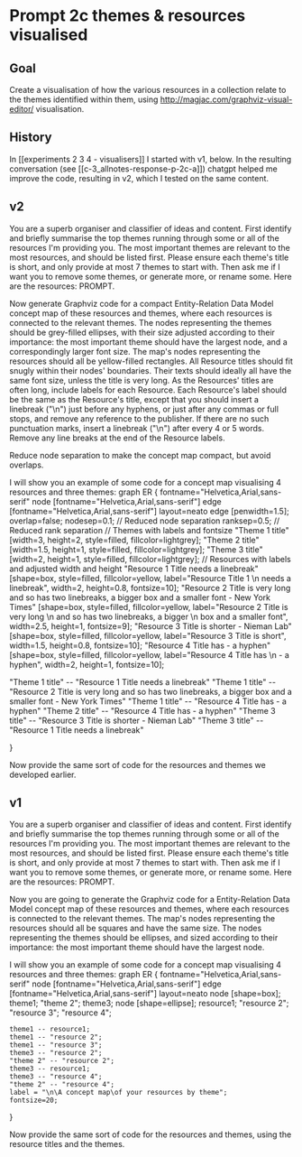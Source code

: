 # Prompt 2c themes & resources visualised

## Goal

Create a visualisation of how the various resources in a collection relate to the themes identified within them, using http://magjac.com/graphviz-visual-editor/ visualisation. 

## History

In [[experiments 2 3 4 - visualisers]] I started with v1, below. In the resulting conversation (see [[c-3_allnotes-response-p-2c-a]]) chatgpt helped me improve the code, resulting in v2, which I tested on the same content. 

## v2
You are a superb organiser and classifier of ideas and content. First identify and briefly summarise the top themes running through some or all of the resources I'm providing you. The most important themes are relevant to the most resources, and should be listed first. Please ensure each theme's title is short, and only provide at most 7 themes to start with. Then ask me if I want you to remove some themes, or generate more, or rename some. Here are the resources: PROMPT.

Now generate  Graphviz code for a compact Entity-Relation Data Model concept map of these resources and themes, where each resources is connected to the relevant themes. The nodes representing the themes should be grey-filled ellipses, with their size adjusted according to their importance: the most important theme should have the largest node, and a correspondingly larger font size. The map's nodes representing the resources should all be yellow-filled rectangles. All Resource titles should fit snugly within their nodes' boundaries. Their texts should ideally all have the same font size, unless the title is very long. As the Resources' titles are often long, include labels for each Resource. Each Resource's label should be the same as the Resource's title, except that you should insert a linebreak ("\n") just before any hyphens, or just after any commas or full stops, and remove any reference to the publisher. If there are no such punctuation marks, insert a linebreak ("\n") after every 4 or 5 words. Remove any line breaks at the end of the Resource labels.

Reduce node separation to make the concept map compact, but avoid overlaps.

I will show you an example of some code for a concept map visualising 4 resources and three themes: 
graph ER {
	fontname="Helvetica,Arial,sans-serif"
	node [fontname="Helvetica,Arial,sans-serif"]
	edge [fontname="Helvetica,Arial,sans-serif"]
	layout=neato
	edge [penwidth=1.5];
	overlap=false;
	nodesep=0.1; // Reduced node separation
	ranksep=0.5; // Reduced rank separation
	// Themes with labels and fontsize
	"Theme 1 title" [width=3, height=2, style=filled, fillcolor=lightgrey];
	"Theme 2 title" [width=1.5, height=1, style=filled, fillcolor=lightgrey];
	"Theme 3 title" [width=2, height=1, style=filled, fillcolor=lightgrey];
	// Resources with labels and adjusted width and height
	  "Resource 1 Title needs a linebreak" [shape=box, style=filled, fillcolor=yellow, label="Resource Title 1 \n needs a linebreak", width=2, height=0.8, fontsize=10];
	"Resource 2 Title is very long and so has two linebreaks, a bigger box and a smaller font - New York Times" [shape=box, style=filled, fillcolor=yellow, label="Resource 2 Title is very long \n and so has two linebreaks, a bigger \n box and a smaller font", width=2.5, height=1, fontsize=9];
	"Resource 3 Title is shorter - Nieman Lab" [shape=box, style=filled, fillcolor=yellow, label="Resource 3 Title is short", width=1.5, height=0.8, fontsize=10];
	"Resource 4 Title has - a hyphen" [shape=box, style=filled, fillcolor=yellow, label="Resource 4 Title has \n - a hyphen", width=2, height=1, fontsize=10];

"Theme 1 title" --  "Resource 1 Title needs a linebreak"
"Theme 1 title" -- "Resource 2 Title is very long and so has two linebreaks, a bigger box and a smaller font - New York Times" 
"Theme 1 title" --  "Resource 4 Title has - a hyphen"
"Theme 2 title" --  "Resource 4 Title has - a hyphen"
"Theme 3 title" --  "Resource 3 Title is shorter - Nieman Lab"
"Theme 3 title" --   "Resource 1 Title needs a linebreak"

}

Now provide the same sort of code for the resources and themes we developed earlier.

## v1
You are a superb organiser and classifier of ideas and content. First identify and briefly summarise the top themes running through some or all of the resources I'm providing you. The most important themes are relevant to the most resources, and should be listed first. Please ensure each theme's title is short, and only provide at most 7 themes to start with. Then ask me if I want you to remove some themes, or generate more, or rename some. Here are the resources: PROMPT.

Now you are going to generate the Graphviz code for a Entity-Relation Data Model concept map of these resources and themes, where each resources is connected to the relevant themes. The map's nodes representing the resources should all be squares and have the same size. The nodes representing the themes should be ellipses, and sized according to their importance: the most important theme should have the largest node. 

I will show you an example of some code for a concept map visualising 4 resources and three themes: 
graph ER {
	fontname="Helvetica,Arial,sans-serif"
	node [fontname="Helvetica,Arial,sans-serif"]
	edge [fontname="Helvetica,Arial,sans-serif"]
	layout=neato
	node [shape=box]; theme1; "theme 2"; theme3;
	node [shape=ellipse]; resource1; "resource 2"; "resource 3"; "resource 4"; 

	theme1 -- resource1;
	theme1 -- "resource 2";
    theme1 -- "resource 3";
	theme3 -- "resource 2";	
	"theme 2" -- "resource 2";
	theme3 -- resource1;
	theme3 -- "resource 4";	
	"theme 2" -- "resource 4";		
	label = "\n\A concept map\of your resources by theme";
	fontsize=20;
}

Now provide the same sort of code for the resources and themes, using the resource titles and the themes.